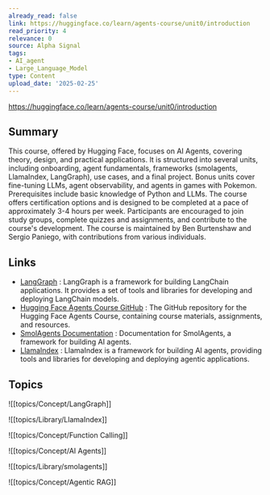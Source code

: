 ```yaml
---
already_read: false
link: https://huggingface.co/learn/agents-course/unit0/introduction
read_priority: 4
relevance: 0
source: Alpha Signal
tags:
- AI_agent
- Large_Language_Model
type: Content
upload_date: '2025-02-25'
---
```


https://huggingface.co/learn/agents-course/unit0/introduction
## Summary

This course, offered by Hugging Face, focuses on AI Agents, covering theory, design, and practical applications. It is structured into several units, including onboarding, agent fundamentals, frameworks (smolagents, LlamaIndex, LangGraph), use cases, and a final project. Bonus units cover fine-tuning LLMs, agent observability, and agents in games with Pokemon. Prerequisites include basic knowledge of Python and LLMs. The course offers certification options and is designed to be completed at a pace of approximately 3-4 hours per week. Participants are encouraged to join study groups, complete quizzes and assignments, and contribute to the course's development. The course is maintained by Ben Burtenshaw and Sergio Paniego, with contributions from various individuals.
## Links

- [LangGraph](https://langchain-ai.github.io/langgraph/) : LangGraph is a framework for building LangChain applications. It provides a set of tools and libraries for developing and deploying LangChain models.
- [Hugging Face Agents Course GitHub](https://github.com/huggingface/agents-course) : The GitHub repository for the Hugging Face Agents Course, containing course materials, assignments, and resources.
- [SmolAgents Documentation](https://huggingface.co/docs/smolagents/en/index) : Documentation for SmolAgents, a framework for building AI agents.
- [LlamaIndex](https://www.llamaindex.ai/) : LlamaIndex is a framework for building AI agents, providing tools and libraries for developing and deploying agentic applications.

## Topics

![[topics/Concept/LangGraph]]

![[topics/Library/LlamaIndex]]

![[topics/Concept/Function Calling]]

![[topics/Concept/AI Agents]]

![[topics/Library/smolagents]]

![[topics/Concept/Agentic RAG]]